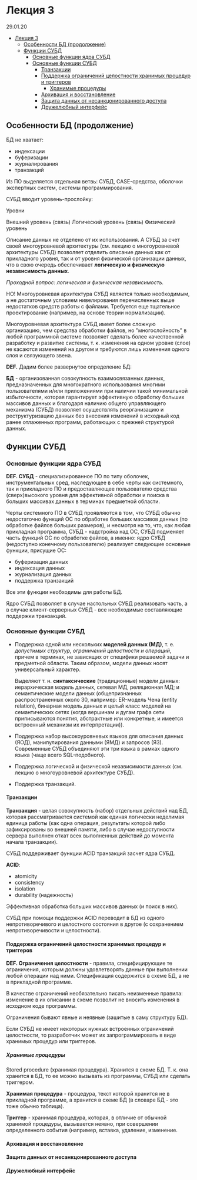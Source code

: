 # Лекция 3

29.01.20

- [Лекция 3](#Лекция-3)
  - [Особенности БД (продолжение)](#Особенности-БД-продолжение)
  - [Функции СУБД](#Функции-СУБД)
    - [Основные функции ядра СУБД](#Основные-функции-ядра-СУБД)
    - [Основные функции СУБД](#Основные-функции-СУБД)
      - [Транзакции](#Транзакции)
      - [Поддержка ограничений целостности хранимых процедур и триггеров](#Поддержка-ограничений-целостности-хранимых-процедур-и-триггеров)
        - [Хранимые процедуры](#Хранимые-процедуры)
      - [Архивация и восстановление](#Архивация-и-восстановление)
      - [Защита данных от несанкцонированного доступа](#Защита-данных-от-несанкцонированного-доступа)
      - [Дружелюбный интерфейс](#Дружелюбный-интерфейс)

## Особенности БД (продолжение)

БД не хватает:

- индексации
- буферизации
- журналирования
- транзакций

Из ПО выделяется отдельная ветвь: СУБД, CASE-средства, оболочки экспертных систем, системы программирования.

СУБД вводит уровень-прослойку:

Уровни

Внешний уровень
(связь)
Логический уровень
(связь)
Физический уровень

Описание данных не отделено от их использования. А СУБД за счет своей многоуровневой архитектуры (см. лекцию о многоуровневой архитектуры СУБД) позволяет отделить описание данных как от прикладного уровня, так и от уровня физической организации данных, что в свою очередь обеспечивает __логическую и физическую независимость данных__.

_Проходной вопрос: логическая и физическая независимость._

НО! Многоуровневая архитектура СУБД является только необходимым, а не достаточным условием нивелирования перечисленных выше недостатков средств работы с файлами. Требуется еще тщательное проектирование (например, на основе теории нормализации).

Многоуровневая архитектура СУБД имеет более сложную организацию, чем средства обработки файлов, но "многослойность" в любой программной системе позволяет сделать более качественной разработку и развитие системы, т. к. изменения на одном уровне (слое) не касаются изменений на другом и требуются лишь изменения одного слоя и связующего звена.

__DEF.__ Дадим более развернутое определение БД:

__БД__ - организованная совокупность взаимосвязанных данных, предназначенных для многократного использования многими пользователями и/или приложениями при наличии такой минимальной избыточности, которая гарантирует эффективную обработку больших массивов данных и благодаря наличию общего управляющего механизма (СУБД) позволяет осуществлять реорганизацию и реструктуризацию данных без внесения изменений в исходный код ранее отлаженных программ, работающих с прежней структурой данных.

## Функции СУБД

### Основные функции ядра СУБД

__DEF. СУБД__ - специализированное ПО по типу оболочек, инструментальных сред, наследующее в себе черты как системного, так и прикладного ПО и предоставляющее пользователю средства (сверх)высокого уровня для эффективной обработки и поиска в больших массивах данных в терминах предметной области.

Черты системного ПО в СУБД проявляются в том, что СУБД обычно недостаточно функций ОС по обработке больших массивов данных (по обработке файлов больших размеров), и несмотря на то, что, как любая прикладная программа, СУБД - надстройка над ОС, СУБД подменяет часть функций ОС по обработке файлов, а именно: ядро СУБД (недоступно конечному пользователю) реализует следующие основные функции, присущие ОС:

- буферизация данных
- индексация данных
- журнализация данных
- поддержка транзакций

Все эти функции необходимы для работы БД.

Ядро СУБД позволяет в случае настольных СУБД реализовать часть, а в случае клиент-серверных СУБД - все необходимые составляющие поддержки транзакций.

### Основные функции СУБД

- Поддержка одной или нескольких __моделей данных (МД)__, т. е. _допустимых структур, ограничений целостности и операций_, причем в терминах, не зависящих от специфики решаемой задачи и предметной области. Таким образом, модели данных носят универсальный характер.

    Выделяют т. н. __синтаксические__ (традиционные) модели данных: иерархическая модель данных, сетевая МД, реляционная МД; и семантические модели данных (общепризнанных распространенных около 30, например: ER-модель Чена (entity relation), бинарная модель данных и целый класс моделей на семантических сетях (когда вершинам и дугам графа сети приписываются понятия, абстрактные или конкретные, и имеется встроенный механизм их интерпретации)).

- Поддержка набор высокоуровневых языков для описания данных (ЯОД), манипулирования данными (ЯМД) и запросов (ЯЗ). Современные СУБД объединяют эти три языка в рамках одного языка (чаще всего SQL-подобного).

- Поддержка логической и физической независимости данных (см. лекцию о многоуровневой архитектуре СУБД).

- Поддержка транзакций.

#### Транзакции

__Транзакция__ - целая совокупность (набор) отдельных действий над БД, которая рассматривается системой как единая логически неделимая единица работы (как одна операция, результаты которой либо зафиксированы во внешней памяти, либо в случае недоступности сервера выполнен откат всех выполненных действий до момента начала транзакции).

СУБД поддерживает функции ACID транзакций засчет ядра СУБД.

__ACID__:

- atomicity
- consistency
- isolation
- durability (надежность)

Эффективная обработка больших массивов данных (и поиск в них).

СУБД при помощи поддержки ACID переводит в БД из одного непротиворечивого и целостного состояния в другое (с сохранением непротиворечивости и целостности).

#### Поддержка ограничений целостности хранимых процедур и триггеров

__DEF. Ограничения целостности__ - правила, специфицирующие те ограничения, которым должны удовлетворять данные при выполнении любой операции над ними. Спецификация содержится в схеме БД, а не в прикладной программе.

В качестве ограничений необязательно писать неизменные правила: изменение в их описании в схеме позволит не вносить изменения в исходном коде программы.

Ограничения бывают явные и неявные (зашитые в саму структуру БД).

Если СУБД не имеет некоторых нужных встроенных ограничений целостности, то разработчик может их запрограммировать в виде хранимых процедур или триггеров.

##### Хранимые процедуры

Stored procedure (хранимая процедура). Хранится в схеме БД. Т. к. она хранится в БД, то ее можно вызывать из программы, СУБД или сделать триггером.

__Хранимая процедура__ - процедура, текст которой хранится не в прикладной программе, а хранится в схеме БД (в словаре БД - это тоже обычно таблица).

__Триггер__ - хранимая процедура, которая, в отличие от обычной хранимой процедуры, вызывается неявно, при совершении определенного события (например, вставка, удаление, изменение.

#### Архивация и восстановление

#### Защита данных от несанкцонированного доступа

#### Дружелюбный интерфейс
